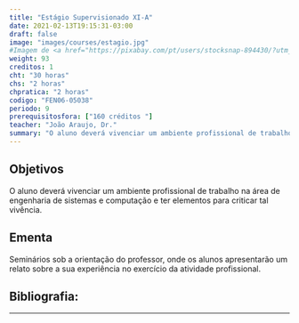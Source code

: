 ```yaml
---
title: "Estágio Supervisionado XI-A"
date: 2021-02-13T19:15:31-03:00
draft: false
image: "images/courses/estagio.jpg"
#Imagem de <a href="https://pixabay.com/pt/users/stocksnap-894430/?utm_source=link-attribution&amp;utm_medium=referral&amp;utm_campaign=image&amp;utm_content=924920">StockSnap</a> por <a href="https://pixabay.com/pt/?utm_source=link-attribution&amp;utm_medium=referral&amp;utm_campaign=image&amp;utm_content=924920">Pixabay</a>
weight: 93
creditos: 1
cht: "30 horas"
chs: "2 horas"
chpratica: "2 horas"
codigo: "FEN06-05038"
periodo: 9
prerequisitosfora: ["160 créditos "]
teacher: "João Araujo, Dr."
summary: "O aluno deverá vivenciar um ambiente profissional de trabalho na área de engenharia de sistemas e computação e ter elementos para criticar tal vivência."
---
```

## Objetivos
O aluno deverá vivenciar um ambiente profissional de trabalho na área de engenharia de sistemas e computação e ter elementos para criticar tal vivência.

## Ementa
Seminários sob a orientação do professor, onde os alunos apresentarão um relato sobre a sua experiência no exercício da atividade profissional.

## Bibliografia:

---
